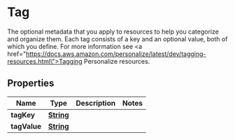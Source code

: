 

# Tag

The optional metadata that you apply to resources to help you categorize and organize them. Each tag consists of a key and an optional value, both of which you define. For more information see <a href=\"https://docs.aws.amazon.com/personalize/latest/dev/tagging-resources.html\">Tagging Personalize resources</a>. 

## Properties

| Name | Type | Description | Notes |
|------------ | ------------- | ------------- | -------------|
|**tagKey** | [**String**](String.md) |  |  |
|**tagValue** | [**String**](String.md) |  |  |



